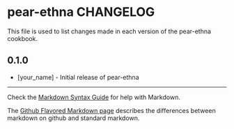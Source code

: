pear-ethna CHANGELOG
====================

This file is used to list changes made in each version of the pear-ethna cookbook.

0.1.0
-----
- [your_name] - Initial release of pear-ethna

- - -
Check the [Markdown Syntax Guide](http://daringfireball.net/projects/markdown/syntax) for help with Markdown.

The [Github Flavored Markdown page](http://github.github.com/github-flavored-markdown/) describes the differences between markdown on github and standard markdown.
